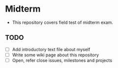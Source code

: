 Midterm
======
 * This repository covers field test of midterm exam.


 ## TODO

 
 * [ ] Add introductory text file about myself
 * [ ] Write some wiki page about this repository
 * [ ] Open, refer close issues, milestones and projects